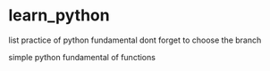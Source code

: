 # learn_python
list practice of python fundamental
dont forget to choose the branch

simple python fundamental of functions
